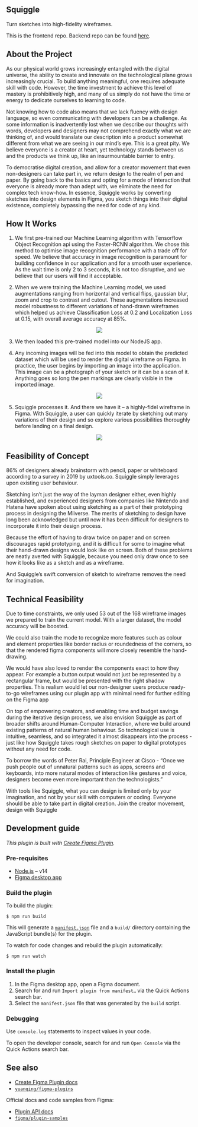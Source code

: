 ## Squiggle
Turn sketches into high-fidelity wireframes.

This is the frontend repo. Backend repo can be found [here](https://github.com/jjiajun/squiggle-backend).

## About the Project
As our physical world grows increasingly entangled with the digital universe, the ability to create and innovate on the technological plane grows increasingly crucial. To build anything meaningful, one requires adequate skill with code. However, the time investment to achieve this level of mastery is prohibitively high, and many of us simply do not have the time or energy to dedicate ourselves to learning to code.

Not knowing how to code also means that we lack fluency with design language, so even communicating with developers can be a challenge. As some information is inadvertently lost when we describe our thoughts with words, developers and designers may not comprehend exactly what we are thinking of, and would translate our description into a product somewhat different from what we are seeing in our mind’s eye. This is a great pity. We believe everyone is a creator at heart, yet technology stands between us and the products we think up, like an insurmountable barrier to entry. 

To democratise digital creation, and allow for a creator movement that even non-designers can take part in, we return design to the realm of pen and paper. By going back to the basics and opting for a mode of interaction that everyone is already more than adept with, we eliminate the need for complex tech know-how. In essence, Squiggle works by converting sketches into design elements in Figma, you sketch things into their digital existence, completely bypassing the need for code of any kind.

## How It Works
1. We first pre-trained our Machine Learning algorithm with Tensorflow Object Recognition api using the Faster-RCNN algorithm. We chose this method to optimise image recognition performance with a trade off for speed. We believe that accuracy in image recognition is paramount for building confidence in our application and for a smooth user experience. As the wait time is only 2 to 3 seconds, it is not too disruptive, and we believe that our users will find it acceptable.

2. When we were training the Machine Learning model, we used augmentations ranging from horizontal and vertical flips, gaussian blur, zoom and crop to contrast and cutout. These augmentations increased model robustness to different variations of hand-drawn wireframes which helped us achieve Classification Loss at 0.2 and Localization Loss at 0.15, with overall average accuracy at 85%. 


<div align="center">
  <img src="https://user-images.githubusercontent.com/90031266/171191293-1d985f73-0b82-4e1c-96b6-b2c557e4a968.png" />
</div>

3. We then loaded this pre-trained model into our NodeJS app.

4. Any incoming images will be fed into this model to obtain the predicted dataset which will be used to render the digital wireframe on Figma. In practice, the user begins by importing an image into the application. This image can be a photograph of your sketch or it can be a scan of it.
Anything goes so long the pen markings are clearly visible in the imported image.

<div align="center">
  <img src="https://user-images.githubusercontent.com/90031266/171192414-cc8da9c8-5e59-4938-a55b-bcca9d137bc5.gif" />
</div>

5. Squiggle processes it. And there we have it – a highly-fidel wireframe in Figma. With Squiggle, a user can quickly iterate by sketching out many variations of their design and so explore various possibilities thoroughly before landing on a final design. 

<div align="center">
  <img src="https://user-images.githubusercontent.com/90031266/171193040-13bbe358-9b3d-4910-883e-d94a0add1026.png" />
</div>

## Feasibility of Concept
86% of designers already brainstorm with pencil, paper or whiteboard according to a survey in 2019 by uxtools.co. Squiggle simply leverages upon existing user behaviour. 

Sketching isn’t just the way of the layman designer either, even highly established, and experienced designers from companies like Nintendo and Hatena have spoken about using sketching as a part of their prototyping process in designing the Miiverse. The merits of sketching to design have long been acknowledged but until now it has been difficult for designers to incorporate it into their design process. 

Because the effort of having to draw twice on paper and on screen discourages rapid prototyping, and it is difficult for some to imagine what their hand-drawn designs would look like on screen. Both of these problems are neatly averted with Squiggle, because you need only draw once to see how it looks like as a sketch and as a wireframe.

And Squiggle’s swift conversion of sketch to wireframe removes the need for imagination. 

## Technical Feasibility
Due to time constraints, we only used 53 out of the 168 wireframe images we prepared to train the current model. With a larger dataset, the model accuracy will be boosted. 

We could also train the mode to recognize more features such as colour and element properties like border radius or roundedness of the corners, so that the rendered figma components will more closely resemble the hand-drawing. 

We would have also loved to render the components exact to how they appear. For example a button output would not just be represented by a rectangular frame, but would be presented with the right shadow properties. This realism would let our non-designer users produce ready-to-go wireframes using our plugin app with minimal need for further editing on the Figma app


On top of empowering creators, and enabling time and budget savings during the iterative design process, we also envision Squiggle as part of broader shifts around Human-Computer Interaction, where we build around existing patterns of natural human behaviour. So technological use is intuitive, seamless, and so integrated it almost disappears into the process - just like how Squiggle takes rough sketches on paper to digital prototypes without any need for code.

To borrow the words of Peter Rai, Principle Engineer at Cisco - “Once we push people out of unnatural patterns such as apps, screens and keyboards, into more natural modes of interaction like gestures and voice, designers become even more important than the technologists.”

With tools like Squiggle, what you can design is limited only by your imagination, and not by your skill with computers or coding. Everyone should be able to take part in digital creation. Join the creator movement, design with Squiggle


## Development guide

*This plugin is built with [Create Figma Plugin](https://yuanqing.github.io/create-figma-plugin/).*

### Pre-requisites

- [Node.js](https://nodejs.org) – v14
- [Figma desktop app](https://figma.com/downloads/)

### Build the plugin

To build the plugin:

```
$ npm run build
```

This will generate a [`manifest.json`](https://figma.com/plugin-docs/manifest/) file and a `build/` directory containing the JavaScript bundle(s) for the plugin.

To watch for code changes and rebuild the plugin automatically:

```
$ npm run watch
```

### Install the plugin

1. In the Figma desktop app, open a Figma document.
2. Search for and run `Import plugin from manifest…` via the Quick Actions search bar.
3. Select the `manifest.json` file that was generated by the `build` script.

### Debugging

Use `console.log` statements to inspect values in your code.

To open the developer console, search for and run `Open Console` via the Quick Actions search bar.

## See also

- [Create Figma Plugin docs](https://yuanqing.github.io/create-figma-plugin/)
- [`yuanqing/figma-plugins`](https://github.com/yuanqing/figma-plugins#readme)

Official docs and code samples from Figma:

- [Plugin API docs](https://figma.com/plugin-docs/)
- [`figma/plugin-samples`](https://github.com/figma/plugin-samples#readme)
